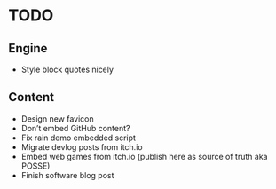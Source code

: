 # TODO

## Engine

- Style block quotes nicely

## Content

- Design new favicon
- Don’t embed GitHub content?
- Fix rain demo embedded script
- Migrate devlog posts from itch.io
- Embed web games from itch.io (publish here as source of truth aka POSSE)
- Finish software blog post
